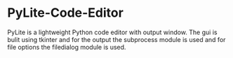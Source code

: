 # PyLite-Code-Editor

PyLite is a lightweight Python code editor with output window. The gui is bulit using tkinter and for the output the subprocess module is used and for file options the filedialog module is used.

